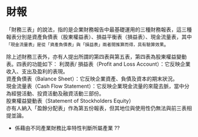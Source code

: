 # 財報


「財務三表」的說法，指的是企業財務報告中最基礎運用的三種財務報表，這三種報表分別是資產負債表（股東權益表）、損益平衡表（損益表）、現金流量表，其中`「現金流量表」是從「資產負債表」與「損益表」兩者間推算而得，具有驗算效果`。

除上述財務三表外，亦有人提出所謂的第四表與第五表，第四表為股東權益變動表。四表的功能如下：
利潤表/ 損益表（Profit and Loss Account）：它反映企業收入、支出及盈利的表現。<br>
資產負債表（Balance Sheet）：它反映企業資產、負債及資本的期末狀況。<br>
現金流量表（Cash Flow Statement）：它反映企業現金流量的來龍去脈，當中分為經營活動、投資活動及融資活動三部份。<br>
股東權益變動表（Statement of Stockholders Equity）<br>
亦有人納入「盈餘分配表」作為第五份報表，但其地位與使用性仍無法與前三表相提並論。<br>




- 係藉由不同產業財務比率特性判斷所屬產業 ?? 